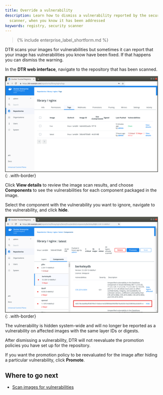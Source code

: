 ```yaml
---
title: Override a vulnerability
description: Learn how to dismiss a vulnerability reported by the security
  scanner, when you know it has been addressed
keywords: registry, security scanner
---
```


>{% include enterprise_label_shortform.md %}

DTR scans your images for vulnerabilities but sometimes it can report that
your image has vulnerabilities you know have been fixed. If that happens you
can dismiss the warning.

In the **DTR web interface**, navigate to the repository that has been scanned.

![](../../images/scan-images-for-vulns-3.png){: .with-border}

Click **View details** to review the image scan results, and
choose **Components** to see the vulnerabilities for each component packaged
in the image.

Select the component with the vulnerability you want to ignore, navigate to the
vulnerability, and click **hide**.

![Vulnerability list](../../images/override-vulnerability-2.png){: .with-border}

The vulnerability is hidden system-wide and will no longer be reported as a vulnerability
on affected images with the same layer IDs or digests.

After dismissing a vulnerability, DTR will not reevaluate the promotion policies
you have set up for the repository.

If you want the promotion policy to be reevaluated for the image after hiding
a particular vulnerability, click **Promote**.

## Where to go next

* [Scan images for vulnerabilities](scan-images-for-vulnerabilities.md)

